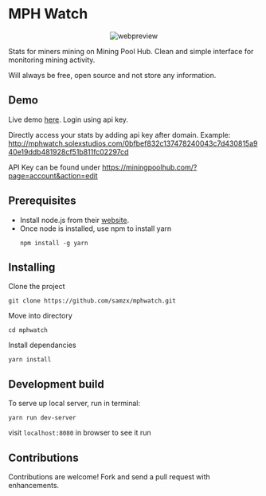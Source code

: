 # MPH Watch
<p align="center">
  <img src="https://res.cloudinary.com/xielabs/image/upload/v1541582260/mphwatch.png" alt="webpreview"/>
</p>


Stats for miners mining on Mining Pool Hub. Clean and simple interface for monitoring mining activity.

Will always be free, open source and not store any information.

## Demo
Live demo [here](http://mphwatch.solexstudios.com/). Login using api key.

Directly access your stats by adding api key after domain.
Example:
http://mphwatch.solexstudios.com/0bfbef832c137478240043c7d430815a940e19ddb481928cf51b811fc02297cd

API Key can be found under https://miningpoolhub.com/?page=account&action=edit

## Prerequisites

* Install node.js from their [website](https://nodejs.org/en/).
* Once node is installed, use npm to install yarn
    ```
    npm install -g yarn
    ```

## Installing

Clone the project
```
git clone https://github.com/samzx/mphwatch.git
```

Move into directory
```
cd mphwatch
```

Install dependancies
```
yarn install
```

## Development build

To serve up local server, run in terminal:
```
yarn run dev-server
```
visit `localhost:8080` in browser to see it run

## Contributions
Contributions are welcome! Fork and send a pull request with enhancements.
